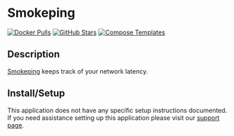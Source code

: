 # Smokeping

[![Docker Pulls](https://img.shields.io/docker/pulls/linuxserver/smokeping?style=flat-square&color=607D8B&label=docker%20pulls&logo=docker)](https://hub.docker.com/r/linuxserver/smokeping)
[![GitHub Stars](https://img.shields.io/github/stars/linuxserver/docker-smokeping?style=flat-square&color=607D8B&label=github%20stars&logo=github)](https://github.com/linuxserver/docker-smokeping)
[![Compose Templates](https://img.shields.io/static/v1?style=flat-square&color=607D8B&label=compose&message=templates)](https://github.com/jodfie/TrunkSTARTer/tree/master/compose/.apps/smokeping)

## Description

[Smokeping](https://oss.oetiker.ch/smokeping/) keeps track of your network
latency.

## Install/Setup

This application does not have any specific setup instructions documented. If
you need assistance setting up this application please visit our
[support page](https://trunkstarter.com/basics/support/).
